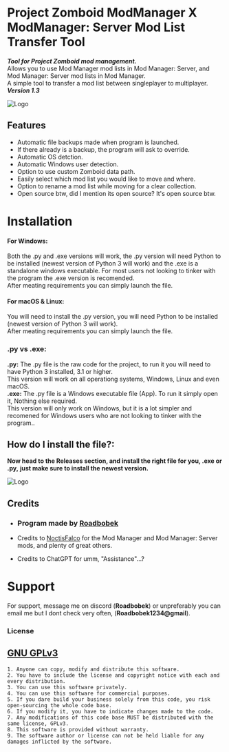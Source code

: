 
# Project Zomboid ModManager X ModManager: Server Mod List Transfer Tool

***Tool for Project Zomboid mod management.***  
Allows you to use Mod Manager mod lists in Mod Manager: Server, and Mod Manager: Server mod lists in Mod Manager.  
A simple tool to transfer a mod list between singleplayer to multiplayer. ***Version 1.3***

![Logo](https://i.imgur.com/kip7xI1.png)
## Features

- Automatic file backups made when program is launched.
- If there already is a backup, the program will ask to override.
- Automatic OS detction.
- Automatic Windows user detection.
- Option to use custom Zomboid data path.
- Easily select which mod list you would like to move and where.
- Option to rename a mod list while moving for a clear collection.
- Open source btw, did I mention its open source? It's open source btw.


# **Installation**

#### **For Windows:**  
Both the .py and .exe versions will work, the .py version will need Python to be installed (newest version of Python 3 will work) and the .exe is a standalone windows executable. For most users not looking to tinker with the program the .exe version is recomended.  
After meating requirements you can simply launch the file.

#### **For macOS & Linux:**  
You will need to install the .py version, you will need Python to be installed (newest version of Python 3 will work).  
After meating requirements you can simply launch the file.

### **.py vs .exe:**
**.py:** The .py file is the raw code for the project, to run it you will need to have Python 3 installed, 3.1 or higher.  
This version will work on all operationg systems, Windows, Linux and even macOS.  
**.exe:** The .py file is a Windows executable file (App). To run it simply open it, Nothing else required.  
This version will only work on Windows, but it is a lot simpler and recomened for Windows users who are not looking to tinker with the program..

## How do I install the file?:    
**Now head to the Releases section, and install the right file for you, .exe or .py,**
**just make sure to install the newest version.**

![Logo](https://i.imgur.com/4nYg3Ky.png)
## Credits

- ### **Program made by [Roadbobek](https://www.github.com/Roadbobek)**

- Credits to [NoctisFalco](https://steamcommunity.com/id/NoctisFalco) for the Mod Manager and Mod Manager: Server mods, and plenty of great others.

- Credits to ChatGPT for umm, "Assistance"...?



# Support

For support, message me on discord (**Roadbobek**) or unpreferably you can email me but I dont check very often, (**Roadbobek1234@gmail**).


### License

## [GNU GPLv3](https://choosealicense.com/licenses/gpl-3.0/)
    1. Anyone can copy, modify and distribute this software.
    2. You have to include the license and copyright notice with each and every distribution.
    3. You can use this software privately.
    4. You can use this software for commercial purposes.
    5. If you dare build your business solely from this code, you risk open-sourcing the whole code base.
    6. If you modify it, you have to indicate changes made to the code.
    7. Any modifications of this code base MUST be distributed with the same license, GPLv3.
    8. This software is provided without warranty.
    9. The software author or license can not be held liable for any damages inflicted by the software.


